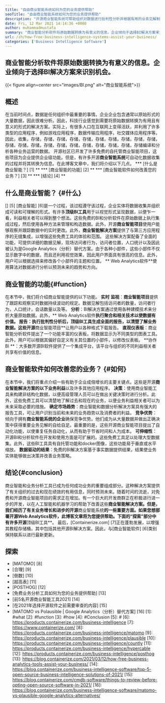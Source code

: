```yaml
---
title: "自由商业智能系统如何为您的业务提供帮助" 
seoTitle: "自由商业智能系统如何为您的业务提供帮助" 
description: "开源商业智能系统可帮助组织对数据进行批判性分析并根据有用的业务见解制定有效的策略。" 
date: Fri, 12 Mar 2021 14:14:36 +0000
author: muhammadmustafa
summary: "商业智能分析软件将原始数据转换为有意义的信息。企业倾向于选择BI解决方案来识别机会。" 
url: /zh/how-free-business-intelligence-systems-assist-your-business/
categories: ['Business Intelligence Software']
---
```


## 商业智能分析软件将原始数据转换为有意义的信息。企业倾向于选择BI解决方案来识别机会。

{{< figure align=center src="images/BI.png" alt="商业智能系统">}}


## 概述
在当前时间点，数据是任何组织中最重要的事情。企业企业包含通常以原始形式的大量数据，因此很难分析。因此，科技行业感觉到需要将原始数据转换为有用且有意义的形式的解决方案。实际上，有很多人口在互联网上变得活跃，并利用了许多类型的应用程序，例如游戏应用程序，数据传输应用程序，社交媒体应用程序等。因此，收集，存储，存储，存储，存储，存储，存储，存储，存储，存储，存储，存储，存储，存储，存储，存储，存储，存储，存储，存储，存储，存储编译和分析各种业务运营的数据。
开源社区已开发了许多免费的自托管商业智能项目，这些项目为企业提供企业级功能。但是，有许多开源**商业智能系统**可自动化数据收集的过程并将其转换为信息。在此博客文章中，我们将介绍以下几点。
  *** [什么是商业智能？] [1] **
  *** [商业智能的功能] [2] **
  *** [商业智能软件如何改善您的业务？] [3] **
  *** [结论] [4] **

## 什么是商业智能？ {#什么}
[] [5] [商业智能] [6]是一个过程，该过程遵守该过程，企业实体将数据收集并组织成可读和可理解的形式。有许多**顶级BI工具**用于以视觉形式呈现数据，以便乍一看，利益相关者可以得到整个想法。这些免费的BI和分析软件在原始数据上执行集成过程，然后使用各种方法来管理和构造数据。此外，开源**商业智能项目**使用户能够观察并跟踪数据中的实时更改。此外，**商业智能解决方案**提供了与第三方应用程序的无缝集成，以增强这些免费工具的体验和范围。
这些解决方案配备了全面的功能，可提供详细的数据见解，现场访问者行为，访问者位置，人口统计以及因此被认为是Google Analytics（分析）替代方案。由于各种小部件，这些小部件不仅显示数字中的数据，而且还利用视觉效果，因此用户界面具有很高的信息。此外，用户可以根据选择来修改各个小部件的主题和位置。 ** Web Analytics软件**使用算法对数据进行分析以预测未来的趋势和方向。

## 商业智能的功能{#function}
在本节中，我们将介绍商业智能提供的以下功能。
**实时** **监视**：**商业智能项目**提供了跟踪和观察实时数据持续波动的规定。数据见解包括访问者的数量，访问者行为，人口统计，会话数量以及等。
**分析**：BI解决方案通过使用各种建模技术来分析大量原始数据。此外，** Web Analytics软件**执行聚合和相关技术以使数据有价值。
**报告**：执行批判性分析后，**顶级BI工具**生成全面的报告，以清楚了解业务数据。这些开源**商业智能项目**让用户以各种格式下载报告。
**直观仪表板**：商业智能分析软件提出了一个功能丰富的仪表板，将数据显示为不同类型的图表工具。此外，用户可以根据其偏好自定义有关其位置的小部件，以修改仪表板。
**协作BI **：大多数开源BI软件提供了一个集成平台，该平台与组织的不同利益相关者共享有价值的信息。

## 商业智能软件如何改善您的业务？ {#如何}
在本节中，我们将重点介绍一些有助于企业成倍增长的主要关键点。这些是开源**商业智能解决方案的以下业务利益**以及许多其他应用程序。
**决策**：使用商业智能工具来构建非结构化数据，以便高级管理人员可以在做出关键决策时进行分析。此外，这些免费工具可以清楚地了解过去和现在的业务，以便业务利益相关者可以为未来采取必要的措施。
**确定市场趋势**：商业智能和数据分析解决方案具有强大的报告工具，可让用户识别当前和未来的业务趋势以及消费者的利益。
**竞争优势**：倾向于拥有**商业智能系统的企业**确保竞争优势。他们成为从大量数据并做出正确决策中获得重要业务见解的自给自足。最重要的是，这些开源商业智能项目提出了自动化功能，以使重复任务自动化，从而有助于节省时间和人为成本。
**可伸缩性**：开源BI和分析软件在开发和使用方面是可扩展的。这些免费工具足以处理大型数据集。此外，这些BI工具具有自托管功能和docker图像，这些功能易于垂直或水平缩放。
**数据驱动的结果**：免费的BI解决方案基于事实数据提供结果，结果使业务实体能够做出决策并改善业务策略。

## 结论{#conclusion}
商业智能和业务分析工具已成为任何成功业务的重要组成部分。这种解决方案提供了有关组织的过去和现在绩效的有用信息，同时预测未来。随着时间的流逝，对免费和开源商业智能项目的需求正在增加。有一个巨大的开发商群正在积极进行进一步的开发，以在人工智能和机器学习的帮助下改善这些**商业智能解决方案。但是，我们经历了有关业务增长和进步的开源**商业智能系统**的一些重要方面。如果您想部署开源Web Analytics软件，此博客文章将为您提供帮助。下面的“探索”部分中有许多开源**顶级BI工具**。
最后，[Containerize.com] [7]正在蓬勃发展，以增强其教程存储桶，其中包括其他开源BI解决方案。因此，与[商业智能软件] [6]类别保持联系以进行最新更新。

## 探索
  * [MATOMO] [8]
  * [合理] [9]
  * [倒数] [10]
  * [超高表] [11]
  * [POSTHOG] [12]
  * [免费业务分析工具如何为您的业务提供帮助] [13]
  * [前5名开源商业智能工具2021] [14]
  * [在2021年选择开源软件之前需要审查的内容] [15]
  * [MATOMO vs Polausible | Google Analytics（分析）替代方案] [16]
[1]: #what
[2]: #function
[3]: #how
[4]: #Conclusion
[5]: #
[6]: https://products.containerize.com/business-intelligence
[7]: https://www.containerize.com/
[8]: https://products.containerize.com/business-intelligence/matomo
[9]: https://products.containerize.com/business-intelligence/plausible
[10]: https://products.containerize.com/business-intelligence/countly
[11]: https://products.containerize.com/business-intelligence/hypercable
[12]: https://products.containerize.com/business-intelligence/posthog
[13]: https://blog.containerize.com/2021/03/12/how-free-business-analytics-tools-assist-your-business/
[14]: https://blog.containerize.com/business-intelligence-software/top-5-open-source-business-intelligence-solutions-of-2021/
[15]: https://blog.containerize.com/cmdb-software/things-to-review-before-opting-open-source-software-in-2021/
[16]: https://blog.containerize.com/business-intelligence-software/matomo-vs-plausible-google-analytics-alternatives/
